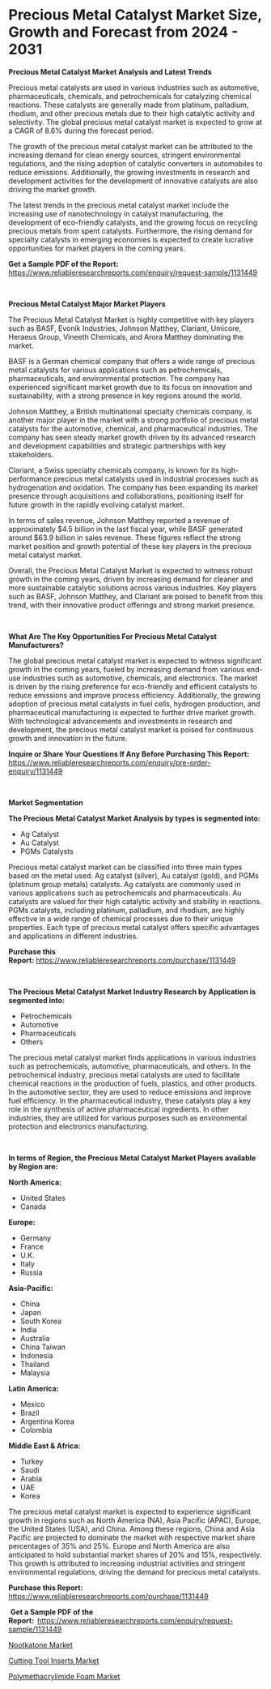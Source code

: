 <p><h1>Precious Metal Catalyst Market Size, Growth and Forecast from 2024 - 2031</h1></p><p><strong>Precious Metal Catalyst Market Analysis and Latest Trends</strong></p>
<p><p>Precious metal catalysts are used in various industries such as automotive, pharmaceuticals, chemicals, and petrochemicals for catalyzing chemical reactions. These catalysts are generally made from platinum, palladium, rhodium, and other precious metals due to their high catalytic activity and selectivity. The global precious metal catalyst market is expected to grow at a CAGR of 8.6% during the forecast period.</p><p>The growth of the precious metal catalyst market can be attributed to the increasing demand for clean energy sources, stringent environmental regulations, and the rising adoption of catalytic converters in automobiles to reduce emissions. Additionally, the growing investments in research and development activities for the development of innovative catalysts are also driving the market growth.</p><p>The latest trends in the precious metal catalyst market include the increasing use of nanotechnology in catalyst manufacturing, the development of eco-friendly catalysts, and the growing focus on recycling precious metals from spent catalysts. Furthermore, the rising demand for specialty catalysts in emerging economies is expected to create lucrative opportunities for market players in the coming years.</p></p>
<p><strong>Get a Sample PDF of the Report:&nbsp;</strong> <a href="https://www.reliableresearchreports.com/enquiry/request-sample/1131449">https://www.reliableresearchreports.com/enquiry/request-sample/1131449</a></p>
<p>&nbsp;</p>
<p><strong>Precious Metal Catalyst Major Market Players</strong></p>
<p><p>The Precious Metal Catalyst Market is highly competitive with key players such as BASF, Evonik Industries, Johnson Matthey, Clariant, Umicore, Heraeus Group, Vineeth Chemicals, and Arora Matthey dominating the market. </p><p>BASF is a German chemical company that offers a wide range of precious metal catalysts for various applications such as petrochemicals, pharmaceuticals, and environmental protection. The company has experienced significant market growth due to its focus on innovation and sustainability, with a strong presence in key regions around the world.</p><p>Johnson Matthey, a British multinational specialty chemicals company, is another major player in the market with a strong portfolio of precious metal catalysts for the automotive, chemical, and pharmaceutical industries. The company has seen steady market growth driven by its advanced research and development capabilities and strategic partnerships with key stakeholders.</p><p>Clariant, a Swiss specialty chemicals company, is known for its high-performance precious metal catalysts used in industrial processes such as hydrogenation and oxidation. The company has been expanding its market presence through acquisitions and collaborations, positioning itself for future growth in the rapidly evolving catalyst market.</p><p>In terms of sales revenue, Johnson Matthey reported a revenue of approximately $4.5 billion in the last fiscal year, while BASF generated around $63.9 billion in sales revenue. These figures reflect the strong market position and growth potential of these key players in the precious metal catalyst market.</p><p>Overall, the Precious Metal Catalyst Market is expected to witness robust growth in the coming years, driven by increasing demand for cleaner and more sustainable catalytic solutions across various industries. Key players such as BASF, Johnson Matthey, and Clariant are poised to benefit from this trend, with their innovative product offerings and strong market presence.</p></p>
<p>&nbsp;</p>
<p><strong>What Are The Key Opportunities For Precious Metal Catalyst Manufacturers?</strong></p>
<p><p>The global precious metal catalyst market is expected to witness significant growth in the coming years, fueled by increasing demand from various end-use industries such as automotive, chemicals, and electronics. The market is driven by the rising preference for eco-friendly and efficient catalysts to reduce emissions and improve process efficiency. Additionally, the growing adoption of precious metal catalysts in fuel cells, hydrogen production, and pharmaceutical manufacturing is expected to further drive market growth. With technological advancements and investments in research and development, the precious metal catalyst market is poised for continuous growth and innovation in the future.</p></p>
<p><strong>Inquire or Share Your Questions If Any Before Purchasing This Report:</strong> <a href="https://www.reliableresearchreports.com/enquiry/pre-order-enquiry/1131449">https://www.reliableresearchreports.com/enquiry/pre-order-enquiry/1131449</a></p>
<p>&nbsp;</p>
<p><strong>Market Segmentation</strong></p>
<p><strong>The Precious Metal Catalyst Market Analysis by types is segmented into:</strong></p>
<p><ul><li>Ag Catalyst</li><li>Au Catalyst</li><li>PGMs Catalysts</li></ul></p>
<p><p>Precious metal catalyst market can be classified into three main types based on the metal used: Ag catalyst (silver), Au catalyst (gold), and PGMs (platinum group metals) catalysts. Ag catalysts are commonly used in various applications such as petrochemicals and pharmaceuticals. Au catalysts are valued for their high catalytic activity and stability in reactions. PGMs catalysts, including platinum, palladium, and rhodium, are highly effective in a wide range of chemical processes due to their unique properties. Each type of precious metal catalyst offers specific advantages and applications in different industries.</p></p>
<p><strong>Purchase this Report:&nbsp;</strong><a href="https://www.reliableresearchreports.com/purchase/1131449">https://www.reliableresearchreports.com/purchase/1131449</a></p>
<p>&nbsp;</p>
<p><strong>The Precious Metal Catalyst Market Industry Research by Application is segmented into:</strong></p>
<p><ul><li>Petrochemicals</li><li>Automotive</li><li>Pharmaceuticals</li><li>Others</li></ul></p>
<p><p>The precious metal catalyst market finds applications in various industries such as petrochemicals, automotive, pharmaceuticals, and others. In the petrochemical industry, precious metal catalysts are used to facilitate chemical reactions in the production of fuels, plastics, and other products. In the automotive sector, they are used to reduce emissions and improve fuel efficiency. In the pharmaceutical industry, these catalysts play a key role in the synthesis of active pharmaceutical ingredients. In other industries, they are utilized for various purposes such as environmental protection and electronics manufacturing.</p></p>
<p>&nbsp;</p>
<p><strong>In terms of Region, the Precious Metal Catalyst Market Players available by Region are:</strong></p>
<p>
    <p> <strong> North America: </strong>
        <ul>
            <li>United States</li>
            <li>Canada</li>
        </ul>
        </p> 
    <p> <strong> Europe: </strong>
        <ul>
            <li>Germany</li>
            <li>France</li>
            <li>U.K.</li>
            <li>Italy</li>
            <li>Russia</li>
        </ul>
        </p> 
    <p> <strong> Asia-Pacific: </strong>
        <ul>
            <li>China</li>
            <li>Japan</li>
            <li>South Korea</li>
            <li>India</li>
            <li>Australia</li>
            <li>China Taiwan</li>
            <li>Indonesia</li>
            <li>Thailand</li>
            <li>Malaysia</li>
        </ul>
        </p> 
    <p> <strong> Latin America: </strong>
        <ul>
            <li>Mexico</li>
            <li>Brazil</li>
            <li>Argentina Korea</li>
            <li>Colombia</li>
        </ul>
        </p> 
    <p> <strong> Middle East & Africa: </strong>
        <ul>
            <li>Turkey</li>
            <li>Saudi</li>
            <li>Arabia</li>
            <li>UAE</li>
            <li>Korea</li>
        </ul>
    </p>
    </p>
<p><p>The precious metal catalyst market is expected to experience significant growth in regions such as North America (NA), Asia Pacific (APAC), Europe, the United States (USA), and China. Among these regions, China and Asia Pacific are projected to dominate the market with respective market share percentages of 35% and 25%. Europe and North America are also anticipated to hold substantial market shares of 20% and 15%, respectively. This growth is attributed to increasing industrial activities and stringent environmental regulations, driving the demand for precious metal catalysts.</p></p>
<p><strong>Purchase this Report: </strong><a href="https://www.reliableresearchreports.com/purchase/1131449">https://www.reliableresearchreports.com/purchase/1131449</a></p>
<p>&nbsp;<strong>Get a Sample PDF of the Report:&nbsp;&nbsp;</strong><a href="https://www.reliableresearchreports.com/enquiry/request-sample/1131449">https://www.reliableresearchreports.com/enquiry/request-sample/1131449</a></p>
<p><strong></strong></p>
<p><p><a href="https://github.com/wusalecollins540tpqoz/Market-Research-Report-List-1/blob/main/nootkatone-market.md">Nootkatone Market</a></p><p><a href="https://github.com/pjcfca/Market-Research-Report-List-1/blob/main/cutting-tool-inserts-market.md">Cutting Tool Inserts Market</a></p><p><a href="https://github.com/kathiaseamanalvaradovlprc2h/Market-Research-Report-List-1/blob/main/polymethacrylimide-foam-market.md">Polymethacrylimide Foam Market</a></p></p>